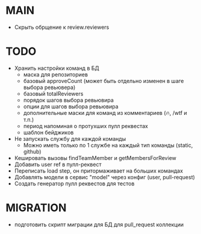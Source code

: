 # MAIN
* Скрыть обрщение к review.reviewers

# TODO
* Хранить настройки команд в БД
  - маска для репозиториев
  - базовый approveCount (может быть отдельно изменен в шаге выбора ревьювера)
  - базовый totalReviewers
  - порядок шагов выбора ревьювира
  - опции для шагов выбора ревьювира
  - дополнительные маски для команд из комментариев (:fire:, /wtf и т.п.)
  - период напоминая о протухших пулл реквестах
  - шаблон бейджиков
* Не запускать службу для каждой команды
  * Можно иметь только по 1 службе на каждый тип команды (static, github)
* Кешировать вызовы findTeamMember и getMembersForReview
* Добавить user ref в пулл-реквест
* Переписать load step, он притормаживает на больших командах
* Добавлять модели в сервис "model" через конфиг (user, pull-request)
* Создать генератор пулл реквестов для тестов

# MIGRATION
* подготовить скрипт миграции для БД для pull_request коллекции
